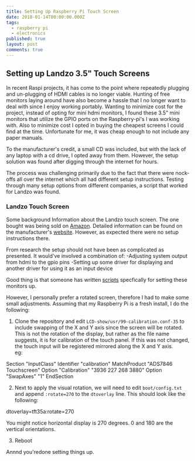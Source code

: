```yaml
---
title: Setting Up Raspberry Pi Touch Screen
date: 2018-01-14T00:00:00.000Z
tags:
  - raspberry pi
  - electronics
published: true
layout: post
comments: true
---
```


## Setting up Landzo 3.5" Touch Screens
In recent Raspi projects, it has come to the point where repeatedly plugging and un-plugging of HDMI cables is no longer viable. Hunting of free monitors laying around have also become a hassle that I no longer want to deal with since I enjoy working portably. Wanting to minimize cost for the project, instead of opting for mini hdmi monitors, I found these 3.5" mini monitors that utilize the GPIO ports on the Raspberry-pi's I was working with. Also to minimize cost I opted in buying the cheapest screens I could find at the time. Unfortunate for me, it was cheap enough to not include any paper manuals. 

To the manufacturer's credit, a small CD was included, but with the lack of any laptop with a cd drive, I opted away from them. However, the setup solution was found after digging through the internet for hours. 

The process was challenging primarily due to the fact that there were nock-offs all over the internet which all had different setup instructions. Testing through many setup options from different companies, a script that worked for Landzo was found.

### Landzo Touch Screen 
Some background Information about the Landzo touch screen. The one bought was being sold on [Amazon](https://www.amazon.ca/LANDZO-Touch-Screen-Raspberry-Model/dp/B01IGBDT02). Detailed information can be found on the manufacturer's [website](http://www.landzo.com/index.php?route=product/product&product_id=50). However, as expected there were no setup instructions there. 

From research the setup should not have been as complicated as presented. It would've involved a combination of: 
-Adjusting system output from hdmi to the gpio pins
-Setting up some driver for displaying and another driver for using it as an input device 

Good thing is that someone has written [scripts](https://github.com/goodtft/LCD-show) specfically for setting these monitors up. 

However, I personally prefer a rotated screen, therefore I had to make some small adjustments. Assuming that my Raspberry Pi is a fresh install, I do the following: 

1. Clone the repository and edit `LCD-show/usr/99-calibration.conf-35` to include swapping of the X and Y axis since the screen will be rotated. This is not the rotation of the display, but rather as the file name suggests, it is for calibration of the touch panel. If this was not changed, the touch input will be registered mirrored along the X and Y axis.  
eg: 

>  
Section "InputClass" 
        Identifier      "calibration" 
        MatchProduct    "ADS7846 Touchscreen" 
        Option  "Calibration"   "3936 227 268 3880" 
        Option  "SwapAxes"      "1" 
EndSection 
> 

2. Next to apply the visual rotation, we will need to edit `boot/config.txt` and append `:rotate=270` to the `dtoverlay` line. This should look like the following:  

> 
dtoverlay=tft35a:rotate=270 
>  

You might notice horizontal display is 270 degrees. 0 and 180 are the vertical orientations. 

3. Reboot

Annnd you'redone setting things up. 






